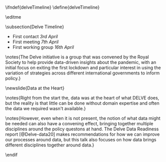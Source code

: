 \ifndef{delveTimeline}
\define{delveTimeline}

\editme

\subsection{Delve Timeline}

* First contact *3rd April*
* First meeting *7th April*
* First working group *16th April*

\notes{The Delve initiative is a group that was convened by the Royal Society to help provide data-driven insights about the pandemic, with an initial focus on exiting the first lockdown and particular interest in using the variation of strategies across different international governments to inform policy.}

\newslide{Data at the Heart}


\notes{Right from the start the, data was at the heart of what DELVE does, but the reality is that little can be done without domain expertise and often the data we required wasn't available.}

\notes{However, even when it is not present, the notion of what data might be needed can also have a convening effect, bringing together multiple disciplines around the policy questons at hand. The Delve Data Readiness report [@Delve-data20]  makes recommendations for how we can improve our processes around data, but this talk also focuses on how data brings different disciplines together around data.}

\endif
